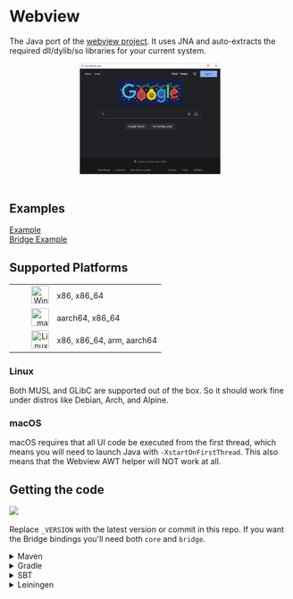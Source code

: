 # Webview

The Java port of the [webview project](https://github.com/webview/webview). It uses JNA and auto-extracts the required dll/dylib/so libraries for your current system.

<div align="center">
    <img alt="browser" src="demo.png" width="50%" />
    <br />
    <br />
</div>

## Examples

[Example](https://github.com/webview/webview_java/blob/main/core/src/test/java/com/example/webview_java/Example.java)  
[Bridge Example](https://github.com/webview/webview_java/blob/main/bridge/src/test/java/com/example/webview_java/BridgeExample.java)

## Supported Platforms

<table width=300>
    <tr>
        <td align="right" width=64>
            <img src="https://simpleicons.org/icons/windows.svg" title="Windows" width="32" height="32">
        </td>
        <td align="left">
            x86, x86_64
        </td>
    </tr>
    <tr>
        <td align="right" width=64>
            <img src="https://simpleicons.org/icons/apple.svg" title="macOS" width="32" height="32">
        </td>
        <td align="left">
            aarch64, x86_64
        </td>
    </tr>
    <tr>
        <td align="right" width=64>
            <img src="https://simpleicons.org/icons/linux.svg" title="Linux" width="32" height="32">
        </td>
        <td align="left">
            x86, x86_64, arm, aarch64
        </td>
    </tr>
</table>

### Linux
Both MUSL and GLibC are supported out of the box. So it should work fine under distros like Debian, Arch, and Alpine.

### macOS

macOS requires that all UI code be executed from the first thread, which means you will need to launch Java with `-XstartOnFirstThread`. This also means that the Webview AWT helper will NOT work at all.

## Getting the code

[![](https://jitpack.io/v/webview/webview_java.svg)](https://jitpack.io/#webview/webview_java)

Replace `_VERSION` with the latest version or commit in this repo. If you want the Bridge bindings you'll need both `core` and `bridge`.

<details>
  <summary>Maven</summary>
  
```xml
<repositories>
    <repository>
        <id>jitpack.io</id>
        <url>https://jitpack.io</url>
    </repository>
</repositories>

<dependency>
    <groupId>com.github.webview.webview_java</groupId>
    <artifactId>core</artifactId>
    <version>_VERSION</version>
</dependency>
```
</details>

<details>
<summary>Gradle</summary>

```gradle
allprojects {
  repositories {
    maven { url 'https://jitpack.io' }
  }
}

dependencies {
  implementation 'com.github.webview.webview_java:core:_VERSION'
}
```

</details>

<details>
  <summary>SBT</summary>

```sbt
resolvers += "jitpack" at "https://jitpack.io"

libraryDependencies += "com.github.webview.webview_java" % "core" % "\_VERSION"
```

</details>

<details>
<summary>Leiningen</summary>

```lein
:repositories [["jitpack" "https://jitpack.io"]]

:dependencies [[com.github.webview.webview_java/core "_VERSION"]]
```

</details>
